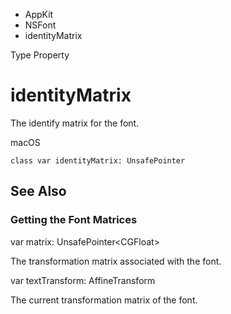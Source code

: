 

- AppKit
- NSFont
-  identityMatrix 

Type Property

# identityMatrix

The identify matrix for the font.

macOS

``` source
class var identityMatrix: UnsafePointer
```

## See Also

### Getting the Font Matrices

var matrix: UnsafePointer&lt;CGFloat>

The transformation matrix associated with the font.

var textTransform: AffineTransform

The current transformation matrix of the font.

